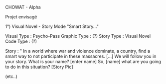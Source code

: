 CHOWAT - Alpha

Projet envisagé

1°) Visual Novel - Story Mode "Smart Story..."

Visual Type : Psycho-Pass
Graphic Type : (?)
Story Type : Visual Novel
Code Type : (?)

Story :
" In a world where war and violence dominate,
a country, find a smart way to not participate in these massacres.
[...]
We will follow you in your story.
What is your name?
[enter name]
So, [name] what are you going to do in this situation?
[Story Pic]

(etc..)
